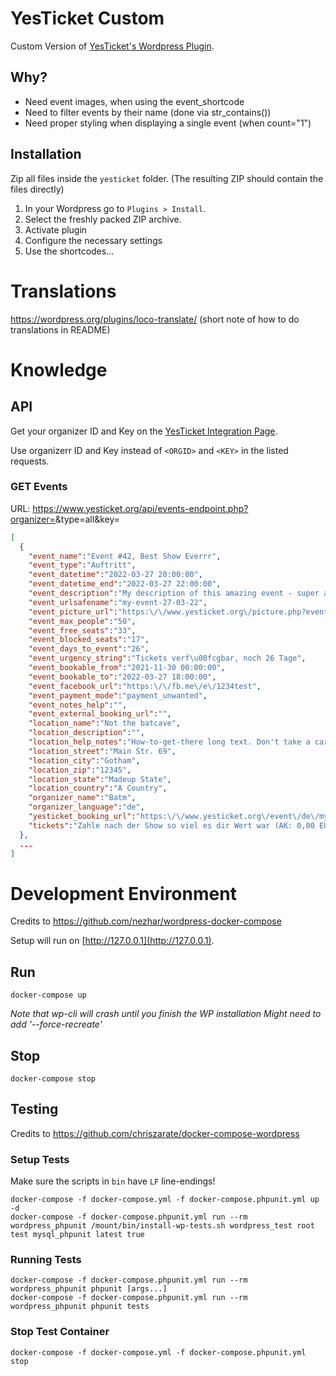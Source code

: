 # YesTicket Custom

Custom Version of [YesTicket's Wordpress Plugin](https://www.yesticket.org/login/de/integration.php#wp-plugin).

## Why?

* Need event images, when using the event_shortcode
* Need to filter events by their name (done via str_contains())
* Need proper styling when displaying a single event (when count="1")

## Installation

Zip all files inside the `yesticket` folder. (The resulting ZIP should contain the files directly)

1. In your Wordpress go to `Plugins > Install`.
2. Select the freshly packed ZIP archive.
3. Activate plugin
4. Configure the necessary settings
5. Use the shortcodes...

# Translations

https://wordpress.org/plugins/loco-translate/ (short note of how to do translations in README)

# Knowledge

## API

Get your organizer ID and Key on the [YesTicket Integration Page](https://www.yesticket.org/login/de/integration.php).

Use organizerr ID and Key instead of `<ORGID>` and `<KEY>` in the listed requests.

### GET Events 

URL: https://www.yesticket.org/api/events-endpoint.php?organizer=<ORGID>&type=all&key=<KEY>

```json
[
  {
    "event_name":"Event #42, Best Show Everrr",
    "event_type":"Auftritt",
    "event_datetime":"2022-03-27 20:00:00",
    "event_datetime_end":"2022-03-27 22:00:00",
    "event_description":"My description of this amazing event - super awesome btw. tbh. so this might be a few lines long yeah",
    "event_urlsafename":"my-event-27-03-22",
    "event_picture_url":"https:\/\/www.yesticket.org\/picture.php?event=1234",
    "event_max_people":"50",
    "event_free_seats":"33",
    "event_blocked_seats":"17",
    "event_days_to_event":"26",
    "event_urgency_string":"Tickets verf\u00fcgbar, noch 26 Tage",
    "event_bookable_from":"2021-11-30 00:00:00",
    "event_bookable_to":"2022-03-27 18:00:00",
    "event_facebook_url":"https:\/\/fb.me\/e\/1234test",
    "event_payment_mode":"payment_unwanted",
    "event_notes_help":"",
    "event_external_booking_url":"",
    "location_name":"Not the batcave",
    "location_description":"",
    "location_help_notes":"How-to-get-there long text. Don't take a car. Cars are bad. Come by bike!",
    "location_street":"Main Str. 69",
    "location_city":"Gotham",
    "location_zip":"12345",
    "location_state":"Madeup State",
    "location_country":"A Country",
    "organizer_name":"Batm",
    "organizer_language":"de",
    "yesticket_booking_url":"https:\/\/www.yesticket.org\/event\/de\/my-event-27-03-22",
    "tickets":"Zahle nach der Show so viel es dir Wert war (AK: 0,00 EUR\/VVK: 0,00 EUR)"
  },
  ...
]
```

# Development Environment

Credits to https://github.com/nezhar/wordpress-docker-compose

Setup will run on [http://127.0.0.1](http://127.0.0.1).

## Run

    docker-compose up

*Note that wp-cli will crash until you finish the WP installation*
*Might need to add '--force-recreate'*

## Stop

    docker-compose stop

## Testing

Credits to https://github.com/chriszarate/docker-compose-wordpress

### Setup Tests

Make sure the scripts in `bin` have `LF` line-endings!

    docker-compose -f docker-compose.yml -f docker-compose.phpunit.yml up -d
    docker-compose -f docker-compose.phpunit.yml run --rm wordpress_phpunit /mount/bin/install-wp-tests.sh wordpress_test root test mysql_phpunit latest true

### Running Tests

    docker-compose -f docker-compose.phpunit.yml run --rm wordpress_phpunit phpunit [args...]
    docker-compose -f docker-compose.phpunit.yml run --rm wordpress_phpunit phpunit tests

### Stop Test Container

    docker-compose -f docker-compose.yml -f docker-compose.phpunit.yml stop
